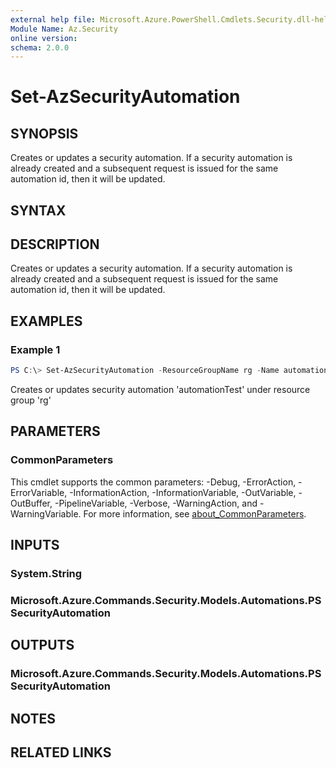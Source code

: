 ```yaml
---
external help file: Microsoft.Azure.PowerShell.Cmdlets.Security.dll-help.xml
Module Name: Az.Security
online version:
schema: 2.0.0
---
```


# Set-AzSecurityAutomation

## SYNOPSIS
Creates or updates a security automation. If a security automation is already created and a subsequent request is issued for the same automation id, then it will be updated.

## SYNTAX

## DESCRIPTION
Creates or updates a security automation. If a security automation is already created and a subsequent request is issued for the same automation id, then it will be updated.

## EXAMPLES

### Example 1
```powershell
PS C:\> Set-AzSecurityAutomation -ResourceGroupName rg -Name automationTest -Location centralus -Description "Test automation creation" -Scopes $scopes -Sources $sources -Actions $actions
```

Creates or updates security automation 'automationTest' under resource group 'rg'

## PARAMETERS

### CommonParameters
This cmdlet supports the common parameters: -Debug, -ErrorAction, -ErrorVariable, -InformationAction, -InformationVariable, -OutVariable, -OutBuffer, -PipelineVariable, -Verbose, -WarningAction, and -WarningVariable. For more information, see [about_CommonParameters](http://go.microsoft.com/fwlink/?LinkID=113216).

## INPUTS

### System.String

### Microsoft.Azure.Commands.Security.Models.Automations.PSSecurityAutomation

## OUTPUTS

### Microsoft.Azure.Commands.Security.Models.Automations.PSSecurityAutomation

## NOTES

## RELATED LINKS

